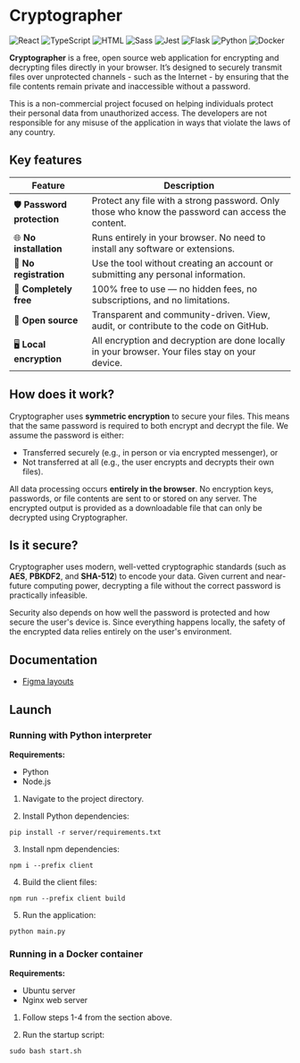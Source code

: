 # Cryptographer

<!-- https://github.com/inttter/md-badges -->
![React](https://img.shields.io/badge/React-%2320232a.svg?logo=react&logoColor=%2361DAFB)
![TypeScript](https://img.shields.io/badge/TypeScript-3178C6?logo=typescript&logoColor=fff)
![HTML](https://img.shields.io/badge/HTML-%23E34F26.svg?logo=html5&logoColor=white)
![Sass](https://img.shields.io/badge/Sass-C69?logo=sass&logoColor=fff)
![Jest](https://img.shields.io/badge/Jest-C21325?logo=jest&logoColor=fff)
![Flask](https://img.shields.io/badge/Flask-000?logo=flask&logoColor=fff)
![Python](https://img.shields.io/badge/Python-3776AB?logo=python&logoColor=fff)
![Docker](https://img.shields.io/badge/Docker-2496ED?logo=docker&logoColor=fff)

**Cryptographer** is a free, open source web application for encrypting and decrypting files directly in your browser. It’s designed to securely transmit files over unprotected channels - such as the Internet - by ensuring that the file contents remain private and inaccessible without a password.

This is a non-commercial project focused on helping individuals protect their personal data from unauthorized access. The developers are not responsible for any misuse of the application in ways that violate the laws of any country.

##  Key features

| Feature | Description |
|---------|-------------|
| 🛡️ **Password protection** | Protect any file with a strong password. Only those who know the password can access the content. |
| 🌐 **No installation** | Runs entirely in your browser. No need to install any software or extensions. |
| 🙈 **No registration** | Use the tool without creating an account or submitting any personal information. |
| 💸 **Completely free** | 100% free to use — no hidden fees, no subscriptions, and no limitations. |
| 🧩 **Open source** | Transparent and community-driven. View, audit, or contribute to the code on GitHub. |
| 🖥️ **Local encryption** | All encryption and decryption are done locally in your browser. Your files stay on your device. |

## How does it work?

Cryptographer uses **symmetric encryption** to secure your files. This means that the same password is required to both encrypt and decrypt the file. We assume the password is either:

* Transferred securely (e.g., in person or via encrypted messenger), or
* Not transferred at all (e.g., the user encrypts and decrypts their own files).

All data processing occurs **entirely in the browser**. No encryption keys, passwords, or file contents are sent to or stored on any server. The encrypted output is provided as a downloadable file that can only be decrypted using Cryptographer.

## Is it secure?

Cryptographer uses modern, well-vetted cryptographic standards (such as **AES**, **PBKDF2**, and **SHA-512**) to encode your data. Given current and near-future computing power, decrypting a file without the correct password is practically infeasible.

Security also depends on how well the password is protected and how secure the user's device is. Since everything happens locally, the safety of the encrypted data relies entirely on the user's environment.

## Documentation

- [Figma layouts](https://www.figma.com/proto/vJngV2H7MrnI0pt3XD4Bos/Cryptographer?t=iBSnFTpCMg47VyAc-0&scaling=contain&content-scaling=fixed&page-id=0%3A1&node-id=1140-161)

## Launch

### Running with Python interpreter

**Requirements:**
- Python
- Node.js

1. Navigate to the project directory.

2. Install Python dependencies:

```
pip install -r server/requirements.txt
```

3. Install npm dependencies:

```
npm i --prefix client
```

4. Build the client files:

```
npm run --prefix client build
```

5. Run the application:

```
python main.py
```

### Running in a Docker container

**Requirements:**
- Ubuntu server
- Nginx web server

1. Follow steps 1-4 from the section above.

2. Run the startup script:

```
sudo bash start.sh
```